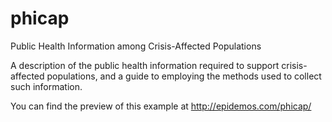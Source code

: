 # phicap
Public Health Information among Crisis-Affected Populations

A description of the public health information required to support crisis-affected populations, and a guide to employing the methods used to collect such information.

You can find the preview of this example at http://epidemos.com/phicap/
